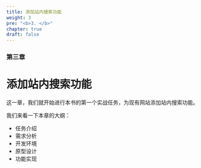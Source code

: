 ```yaml
---
title: 添加站内搜索功能
weight: 3
pre: "<b>3. </b>"
chapter: true
draft: false
---
```



### 第三章

# 添加站内搜索功能

这一章，我们就开始进行本书的第一个实战任务，为现有网站添加站内搜索功能。

我们来看一下本章的大纲：

* 任务介绍
* 需求分析
* 开发环境
* 原型设计
* 功能实现
